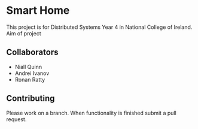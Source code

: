 # Smart Home
This project is for Distributed Systems Year 4 in National College of Ireland. Aim of project 

## Collaborators
- Niall Quinn 
- Andrei Ivanov 
- Ronan Ratty 

## Contributing
Please work on a branch. When functionality is finished submit a pull request.
